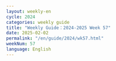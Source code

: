 ```yaml
---
layout: weekly-en
cycle: 2024
categories: weekly guide
title: "Weekly Guide：2024-2025 Week 57"
date: 2025-02-02
permalink: "/en/guide/2024/wk57.html"
weekNum: 57
language: English
---
```

